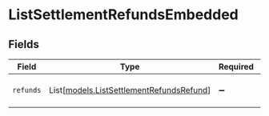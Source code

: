 # ListSettlementRefundsEmbedded


## Fields

| Field                                                                                | Type                                                                                 | Required                                                                             | Description                                                                          |
| ------------------------------------------------------------------------------------ | ------------------------------------------------------------------------------------ | ------------------------------------------------------------------------------------ | ------------------------------------------------------------------------------------ |
| `refunds`                                                                            | List[[models.ListSettlementRefundsRefund](../models/listsettlementrefundsrefund.md)] | :heavy_minus_sign:                                                                   | An array of refund objects.                                                          |